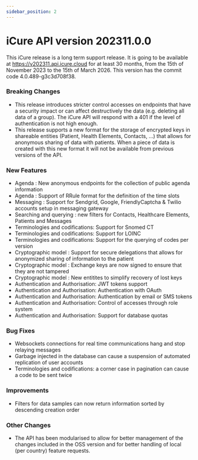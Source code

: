 ```yaml
---
sidebar_position: 2
---
```


# iCure API version 202311.0.0

This iCure release is a long term support release. It is going to be available at https://v202311.api.icure.cloud for at least 30 months, from the 15th of November 2023 to the 15th of March 2026.
This version has the commit code 4.0.489-g3c3d708f38. 

### Breaking Changes

- This release introduces stricter control accesses on endpoints that have a security impact or can affect destructively the data (e.g. deleting all data of a group). The iCure API will respond with a 401 if the level of authentication is not high enough.
- This release supports a new format for the storage of encrypted keys in shareable entities (Patient, Health Elements, Contacts, …) that allows for anonymous sharing of data with patients. When a piece of data is created with this new format it will not be available from previous versions of the API.

### New Features

- Agenda : New anonymous endpoints for the collection of public agenda information
- Agenda : Support of RRule format for the definition of the time slots
- Messaging : Support for Sendgrid, Google, FriendlyCaptcha & Twilio accounts setup in messaging gateway
- Searching and querying : new filters for Contacts, Healthcare Elements, Patients and Messages
- Terminologies and codifications: Support for Snomed CT
- Terminologies and codifications: Support for LOINC
- Terminologies and codifications: Support for the querying of codes per version
- Cryptographic model : Support for secure delegations that allows for anonymized sharing of information to the patient
- Cryptographic model : Exchange keys are now signed to ensure that they are not tampered
- Cryptographic model : New entitites to simplify recovery of lost keys
- Authentication and Authorisation: JWT tokens support
- Authentication and Authorisation: Authentication with OAuth
- Authentication and Authorisation: Authentication by email or SMS tokens
- Authentication and Authorisation: Control of accesses through role system
- Authentication and Authorisation: Support for database quotas

### Bug Fixes

- Websockets connections for real time communications hang and stop relaying messages
- Garbage injected in the database can cause a suspension of automated replication of user accounts
- Terminologies and codifications: a corner case in pagination can cause a code to be sent twice

### Improvements

- Filters for data samples can now return information sorted by descending creation order 

### Other Changes

- The API has been modularised to allow for better management of the changes included in the OSS version and for better handling of local (per country) feature requests.  
